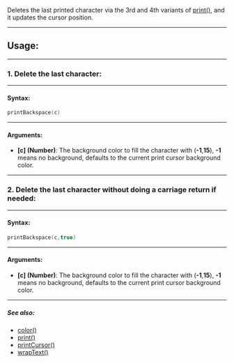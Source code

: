 Deletes the last printed character via the 3rd and 4th variants of [print()](print.md), and it updates the cursor position.

---

## Usage:

---

### 1. Delete the last character:

---

#### Syntax:
```lua
printBackspace(c)
```

---

#### Arguments:

* **[c] (Number)**: The background color to fill the character with (**-1**,**15**), **-1** means no background, defaults to the current print cursor background color.

---

### 2. Delete the last character without doing a carriage return if needed:

---

#### Syntax:
```lua
printBackspace(c,true)
```

---

#### Arguments:

* **[c] (Number)**: The background color to fill the character with (**-1**,**15**), **-1** means no background, defaults to the current print cursor background color.

---

##### See also:

* [color()](color.md)
* [print()](print.md)
* [printCursor()](printCursor.md)
* [wrapText()](wrapText.md)